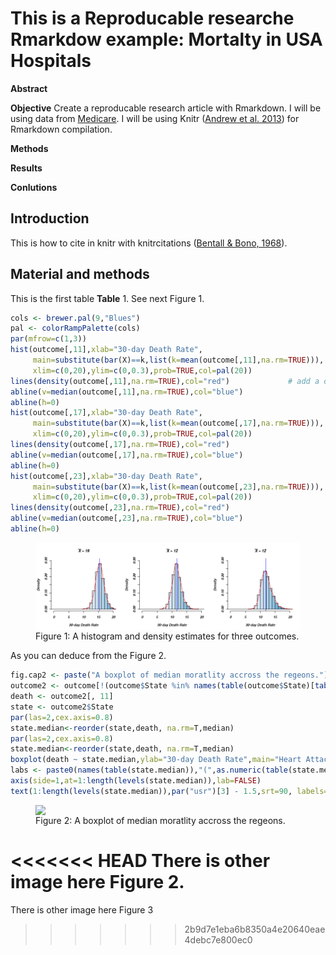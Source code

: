












This is a Reproducable researche Rmarkdow example: Mortalty in USA Hospitals
========================================================



**Abstract**


__Objective__
Create a reproducable research article with Rmarkdown. I will be using data from [Medicare](http://hospitalcompare.hhs.gov).
I will be using Knitr (<a href="http://yihui.name/knitr/">Andrew et al. 2013</a>) for Rmarkdown compilation.

__Methods__


__Results__


__Conlutions__

Introduction
------------
This is how to cite in knitr with knitrcitations (<a href="">Bentall & Bono, 1968</a>). 


Material and methods
------------
This is the first table __Table__ 1.
See next Figure 1.







```r
cols <- brewer.pal(9,"Blues")
pal <- colorRampPalette(cols)
par(mfrow=c(1,3))
hist(outcome[,11],xlab="30-day Death Rate",
     main=substitute(bar(X)==k,list(k=mean(outcome[,11],na.rm=TRUE))),
     xlim=c(0,20),ylim=c(0,0.3),prob=TRUE,col=pal(20))
lines(density(outcome[,11],na.rm=TRUE),col="red")             # add a density estimate with defaults
abline(v=median(outcome[,11],na.rm=TRUE),col="blue")
abline(h=0)
hist(outcome[,17],xlab="30-day Death Rate",
     main=substitute(bar(X)==k,list(k=mean(outcome[,17],na.rm=TRUE))),
     xlim=c(0,20),ylim=c(0,0.3),prob=TRUE,col=pal(20))
lines(density(outcome[,17],na.rm=TRUE),col="red") 
abline(v=median(outcome[,17],na.rm=TRUE),col="blue")
abline(h=0)
hist(outcome[,23],xlab="30-day Death Rate",
     main=substitute(bar(X)==k,list(k=mean(outcome[,23],na.rm=TRUE))),
     xlim=c(0,20),ylim=c(0,0.3),prob=TRUE,col=pal(20))
lines(density(outcome[,23],na.rm=TRUE),col="red") 
abline(v=median(outcome[,23],na.rm=TRUE),col="blue")
abline(h=0)
```

<figure><img src='fig/plot1.png'  style='display: block; margin: auto;'><figcaption>Figure 1: A histogram and density estimates for three outcomes.</figcaption></figure>


As you can deduce from the Figure 2.


```r
fig.cap2 <- paste("A boxplot of median moratlity accross the regeons.")
outcome2 <- outcome[!(outcome$State %in% names(table(outcome$State)[table(outcome$State)<20])),]
death <- outcome2[, 11]
state <- outcome2$State
par(las=2,cex.axis=0.8)
state.median<-reorder(state,death, na.rm=T,median)
par(las=2,cex.axis=0.8)
state.median<-reorder(state,death, na.rm=T,median)
boxplot(death ~ state.median,ylab="30-day Death Rate",main="Heart Attack 30-day Death Rate by State",xaxt="n")
labs <- paste0(names(table(state.median)),"(",as.numeric(table(state.median)),")")
axis(side=1,at=1:length(levels(state.median)),lab=FALSE)
text(1:length(levels(state.median)),par("usr")[3] - 1.5,srt=90, labels=labs, xpd=T, cex=0.7)
```

<figure><img src='fig/plot2.png'  style='display: block; margin: auto;'><figcaption>Figure 2: A boxplot of median moratlity accross the regeons.</figcaption></figure>

<<<<<<< HEAD
There is other image here Figure 2.
=======
There is other image here Figure 3
>>>>>>> 2b9d7e1eba6b8350a4e20640eae4debc7e800ec0
